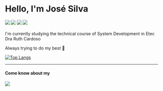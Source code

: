 <h1>Hello, I'm José Silva</h1>

<h4>
  <img src="https://img.shields.io/badge/HTML5-E34F26?style=for-the-badge&logo=html5&logoColor=white" /> 
  <img src="https://img.shields.io/badge/CSS3-1572B6?style=for-the-badge&logo=css3&logoColor=white" /> 
  <img src="https://img.shields.io/badge/JavaScript-yellow?style=for-the-badge&logo=javascript&logoColor=white" /> 
  <img src="https://img.shields.io/badge/React-1572B6?style=for-the-badge&logo=react&logoColor=white" />
</h4>

I'm currently studying the technical course of System Development in Etec Dra Ruth Cardoso

Always trying to do my best 💪

[![Top Langs](https://github-readme-stats.vercel.app/api/top-langs/?username=JFLeiteee&theme=dark&layout=compact&langs_count=8)](https://github.com/anuraghazra/github-readme-stats)

<hr>
<h4>
  Come know about my
</h4>
  <a href="https://www.linkedin.com/in/josé-silva-29b329249/"><img src="https://img.shields.io/badge/Linkedin-blue?style=for-the-badge&logo=linkedin&logoColor=white" /></a>
